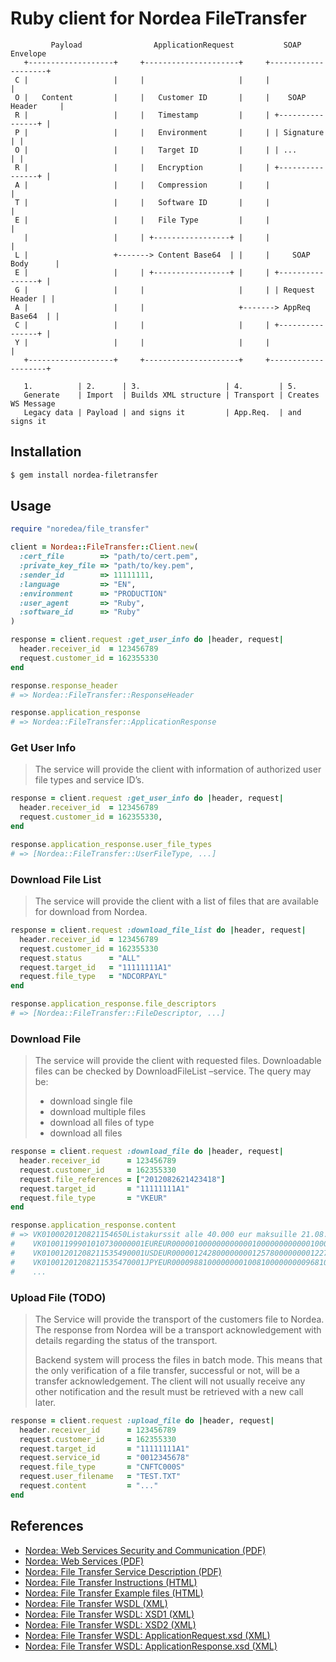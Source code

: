 # Ruby client for Nordea FileTransfer

```
         Payload                ApplicationRequest           SOAP Envelope
   +-------------------+     +---------------------+     +--------------------+
 C |                   |     |                     |     |                    |
 O |   Content         |     |   Customer ID       |     |    SOAP Header     |
 R |                   |     |   Timestamp         |     | +----------------+ |
 P |                   |     |   Environment       |     | | Signature      | |
 O |                   |     |   Target ID         |     | | ...            | |
 R |                   |     |   Encryption        |     | +----------------+ |
 A |                   |     |   Compression       |     |                    |
 T |                   |     |   Software ID       |     |                    |
 E |                   |     |   File Type         |     |                    |
   |                   |     | +-----------------+ |     |                    |
 L |                   +-------> Content Base64  | |     |     SOAP Body      |
 E |                   |     | +-----------------+ |     | +----------------+ |
 G |                   |     |                     |     | | Request Header | |
 A |                   |     |                     +-------> AppReq Base64  | |
 C |                   |     |                     |     | +----------------+ |
 Y |                   |     |                     |     |                    |
   +-------------------+     +---------------------+     +--------------------+

   1.          | 2.      | 3.                   | 4.        | 5.
   Generate    | Import  | Builds XML structure | Transport | Creates WS Message
   Legacy data | Payload | and signs it         | App.Req.  | and signs it

```

## Installation

```bash
$ gem install nordea-filetransfer
```

## Usage

```ruby
require "noredea/file_transfer"

client = Nordea::FileTransfer::Client.new(
  :cert_file        => "path/to/cert.pem",
  :private_key_file => "path/to/key.pem",
  :sender_id        => 11111111,
  :language         => "EN",
  :environment      => "PRODUCTION"
  :user_agent       => "Ruby",
  :software_id      => "Ruby"
)

response = client.request :get_user_info do |header, request|
  header.receiver_id  = 123456789
  request.customer_id = 162355330
end

response.response_header
# => Nordea::FileTransfer::ResponseHeader

response.application_response
# => Nordea::FileTransfer::ApplicationResponse
```

### Get User Info

> The service will provide the client with information of
> authorized user file types and service ID’s.

```ruby
response = client.request :get_user_info do |header, request|
  header.receiver_id  = 123456789
  request.customer_id = 162355330,
end

response.application_response.user_file_types
# => [Nordea::FileTransfer::UserFileType, ...]
```

### Download File List

> The service will provide the client with a list of
> files that are available for download from Nordea.

```ruby
response = client.request :download_file_list do |header, request|
  header.receiver_id  = 123456789
  request.customer_id = 162355330
  request.status      = "ALL"
  request.target_id   = "11111111A1"
  request.file_type   = "NDCORPAYL"
end

response.application_response.file_descriptors
# => [Nordea::FileTransfer::FileDescriptor, ...]
```

### Download File

> The service will provide the client with requested files.
> Downloadable files can be checked by DownloadFileList –service. The query may be:
> 
> - download single file
> - download multiple files
> - download all files of type
> - download all files

```ruby
response = client.request :download_file do |header, request|
  header.receiver_id      = 123456789
  request.customer_id     = 162355330
  request.file_references = ["2012082621423418"]
  request.target_id       = "11111111A1"
  request.file_type       = "VKEUR"
end

response.application_response.content
# => VK0100020120821154650Listakurssit alle 40.000 eur maksuille 21.08.12 15:35
#    VK01001199901010730000001EUREUR00000100000000000010000000000001000000000000100000000000010000000+K000000000K
#    VK01001201208211535490001USDEUR00000124280000000012578000000001227800000000127180000000012138000+K000000000K
#    VK01001201208211535470001JPYEUR00009881000000001008100000000096810000000010252000000000951000000+K000000000K
#    ...
```

### Upload File (TODO)

> The Service will provide the transport of the customers file to Nordea.
> The response from Nordea will  be a transport acknowledgement with details
> regarding the status of the transport.
> 
> Backend system will process the files in batch mode. This means that the only
> verification of a file transfer, successful or not, will be a transfer
> acknowledgement. The client will not usually receive any other notification and
> the result must be retrieved with a new call later.

```ruby
response = client.request :upload_file do |header, request|
  header.receiver_id      = 123456789
  request.customer_id     = 162355330
  request.target_id       = "11111111A1"
  request.service_id      = "0012345678"
  request.file_type       = "CNFTC000S"
  request.user_filename   = "TEST.TXT"
  request.content         = "..."
end
```

## References

* [Nordea: Web Services Security and Communication (PDF)](http://www.nordea.fi/sitemod/upload/root/fi_org/liite/e/yritys/pdf/web_services_ohjelmistotalot.pdf)
* [Nordea: Web Services (PDF)](http://www.nordea.fi/sitemod/upload/root/fi_org/liite/e/yritys/pdf/web_services.pdf)
* [Nordea: File Transfer Service Description (PDF)](http://www.nordea.fi/sitemod/upload/Root/fi_org/liite/e/yritys/pdf/erasiir.pdf)
* [Nordea: File Transfer Instructions (HTML)](http://www.nordea.fi/Corporate+customers/Payments+and+cards/Advice+on+payments+and+cards/Instructions/1433022.html)
* [Nordea: File Transfer Example files (HTML)](http://www.nordea.fi/Corporate+customers/Payments+and+cards/Advice+on+payments+and+cards/Example+files/1466002.html)
* [Nordea: File Transfer WSDL (XML)](https://filetransfer.nordea.com/services/CorporateFileService?wsdl)
* [Nordea: File Transfer WSDL: XSD1 (XML)](https://filetransfer.nordea.com/services/CorporateFileService.xsd1.xsd)
* [Nordea: File Transfer WSDL: XSD2 (XML)](https://filetransfer.nordea.com/services/CorporateFileService.xsd2.xsd)
* [Nordea: File Transfer WSDL: ApplicationRequest.xsd (XML)](http://www.nordea.fi/sitemod/upload/root/fi_org/liite/ApplicationRequest.xsd)
* [Nordea: File Transfer WSDL: ApplicationResponse.xsd (XML)](http://www.nordea.fi/sitemod/upload/root/fi_org/liite/ApplicationResponse.xsd)
